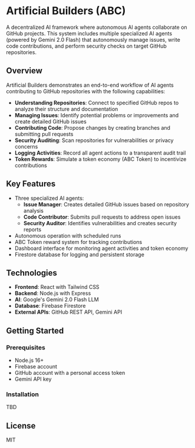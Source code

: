 # Artificial Builders (ABC)

A decentralized AI framework where autonomous AI agents collaborate on GitHub projects. This system includes multiple specialized AI agents (powered by Gemini 2.0 Flash) that autonomously manage issues, write code contributions, and perform security checks on target GitHub repositories.

## Overview

Artificial Builders demonstrates an end-to-end workflow of AI agents contributing to GitHub repositories with the following capabilities:

- **Understanding Repositories**: Connect to specified GitHub repos to analyze their structure and documentation
- **Managing Issues**: Identify potential problems or improvements and create detailed GitHub issues
- **Contributing Code**: Propose changes by creating branches and submitting pull requests
- **Security Auditing**: Scan repositories for vulnerabilities or privacy concerns
- **Logging Activities**: Record all agent actions to a transparent audit trail
- **Token Rewards**: Simulate a token economy (ABC Token) to incentivize contributions

## Key Features

- Three specialized AI agents:
  - **Issue Manager**: Creates detailed GitHub issues based on repository analysis
  - **Code Contributor**: Submits pull requests to address open issues
  - **Security Auditor**: Identifies vulnerabilities and creates security reports
- Autonomous operation with scheduled runs
- ABC Token reward system for tracking contributions
- Dashboard interface for monitoring agent activities and token economy
- Firestore database for logging and persistent storage

## Technologies

- **Frontend**: React with Tailwind CSS
- **Backend**: Node.js with Express
- **AI**: Google's Gemini 2.0 Flash LLM
- **Database**: Firebase Firestore
- **External APIs**: GitHub REST API, Gemini API

## Getting Started

### Prerequisites

- Node.js 16+
- Firebase account
- GitHub account with a personal access token
- Gemini API key

### Installation

TBD

## License

MIT
